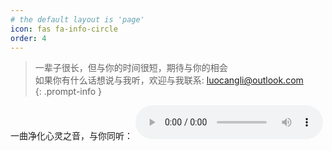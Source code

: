 ```yaml
---
# the default layout is 'page'
icon: fas fa-info-circle
order: 4
---
```


> 一辈子很长，但与你的时间很短，期待与你的相会<br>
> 如果你有什么话想说与我听，欢迎与我联系: <luocangli@outlook.com><br>
{: .prompt-info }

一曲净化心灵之音，与你同听：
<audio controls frameborder="no" border="0" marginwidth="0" marginheight="0" width=450 height=100 src="/assets/audio/You Left.mp3">